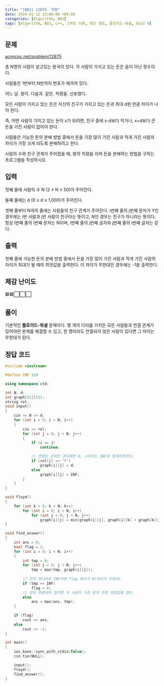```yaml
---
title: "[BOJ] 12875. 칙령"
date: 2024-01-12 13:00:00 +09:00
categories: [Algorithm, BOJ]
tags: [Algorithm, BOJ, C++, 그래프 이론, 최단 경로, 플로이드-워셜, Gold 4]
---
```

## **문제**
[acmicpc.net/problem/12875](https://www.acmicpc.net/problem/12875)
<br>

총 N명의 사람이 살고있는 왕국이 있다. 각 사람이 가지고 있는 돈은 음이 아닌 정수이다.

사람들은 1번부터 N번까지 번호가 매겨져 있다.

어느 날. 왕이. 다음과. 같은. 칙령을. 선포했다.

모든 사람이 가지고 있는 돈은 자신의 친구가 가지고 있는 돈과 최대 d원 만큼 차이가 나야 한다.

즉, 어떤 사람이 가지고 있는 돈이 x가 되려면, 친구 중에 x-d보다 작거나, x+d보다 큰 돈을 가진 사람이 없어야 한다.

사람들은 가능한 돈의 분배 방법 중에서 돈을 가장 많이 가진 사람과 적게 가진 사람의 차이가 가장 크게 되도록 분배하려고 한다.

사람의 수와 친구 관계가 주어졌을 때, 왕의 칙령을 지켜 돈을 분배하는 방법을 구하는 프로그램을 작성하시오.
<br>

## **입력**
첫째 줄에 사람의 수 N (2 ≤ N ≤ 50)이 주어진다. 

둘째 줄에는 d (0 ≤ d ≤ 1,000)가 주어진다.

셋째 줄부터 N개의 줄에는 사람들의 친구 관계가 주어진다. i번째 줄의 j번째 문자가 Y인 경우에는 i번 사람과 j번 사람이 친구라는 뜻이고, N인 경우는 친구가 아니라는 뜻이다. 항상 i번째 줄의 i번째 문자는 N이며, i번째 줄의 j번째 글자와 j번째 줄의 i번째 글자는 같다.
<br>

## **출력**
첫째 줄에 가능한 돈의 분배 방법 중에서 돈을 가장 많이 가진 사람과 적게 가진 사람의 차이가 최대가 될 때의 최댓값을 출력한다. 이 차이가 무한대인 경우에는 -1을 출력한다.
<br>

## **체감 난이도**
🟩🟩⬜⬜⬜
<br>

## **풀이**
기본적인 **플로이드-워셜** 문제이다. 몇 개의 다리를 거치든 모든 사람들과 연결 관계가 있어야만 문제를 해결할 수 있고, 한 명이라도 연결되지 않은 사람이 있다면 그 차이는 무한대가 된다.
<br>

## **정답 코드**
```c++
#include <iostream>

#define INF 1e9

using namespace std;

int N, d;
int graph[51][51];
string rel;
void input()
{
    cin >> N >> d;
    for (int i = 0; i < N; i++)
    {
        cin >> rel;
        for (int j = 0; j < N; j++)
        {
            if (i == j)
                continue;

            // 연결된 관계인 경우에만 d, 나머지는 INF로 업데이트한다.
            if (rel[j] == 'Y')
                graph[i][j] = d;
            else
                graph[i][j] = INF;
        }
    }
}

void floyd()
{
    for (int k = 0; k < N; k++)
        for (int i = 0; i < N; i++)
            for (int j = 0; j < N; j++)
                graph[i][j] = min(graph[i][j], graph[i][k] + graph[k][j]);
}

void find_answer()
{
    int ans = 0;
    bool flag = 1;
    for (int i = 0; i < N; i++)
    {
        int tmp = 0;
        for (int j = 0; j < N; j++)
            tmp = max(tmp, graph[i][j]);
        
        // 만약 하나라도 INF라면 flag 변수가 0(차이가 무한대).
        if (tmp == INF)
            flag = 0;
        // 모두 연결되어 있다면 각 사람이 가진 돈의 차의 최댓값을 갱신.
        else
            ans = max(ans, tmp);
    }
    
    if (flag)
        cout << ans;
    else
        cout << -1;
}

int main()
{
    ios_base::sync_with_stdio(false);
    cin.tie(NULL);

    input();
    floyd();
    find_answer();
}
```

